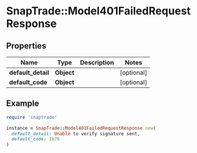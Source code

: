# SnapTrade::Model401FailedRequestResponse

## Properties

| Name | Type | Description | Notes |
| ---- | ---- | ----------- | ----- |
| **default_detail** | **Object** |  | [optional] |
| **default_code** | **Object** |  | [optional] |

## Example

```ruby
require 'snaptrade'

instance = SnapTrade::Model401FailedRequestResponse.new(
  default_detail: Unable to verify signature sent,
  default_code: 1076
)
```

